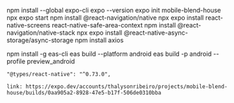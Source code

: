 npm install --global expo-cli
expo --version
expo init mobile-blend-house
npx expo start
npm install @react-navigation/native
npx expo install react-native-screens react-native-safe-area-context
npm install @react-navigation/native-stack
npx expo install @react-native-async-storage/async-storage
npm install axios

<!-- build -->
npm install -g eas-cli
eas build --platform android
eas build -p android --profile preview_android

    "@types/react-native": "^0.73.0",

    link: https://expo.dev/accounts/thalysonribeiro/projects/mobile-blend-house/builds/0aa905a2-8928-47e5-b17f-506de0310bba
